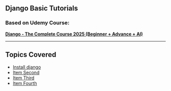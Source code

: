 ## Django Basic Tutorials

### Based on Udemy Course:

**[Django - The Complete Course 2025 (Beginner + Advance + AI)](https://www.udemy.com/share/10bqJP/)**

<hr>

## Topics Covered
- [Install django](notes/install.md)
- [Item Second](notes/second.md)
- [Item Third](notes/install.md)
- [Item Fourth](notes/install.md)



